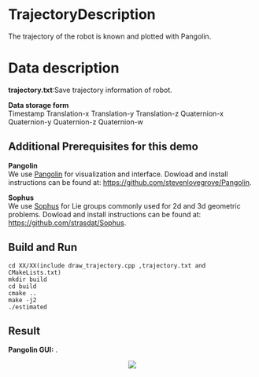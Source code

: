 # TrajectoryDescription
The trajectory of the robot is known and plotted with Pangolin.

# Data description
**trajectory.txt**:Save trajectory information of robot.

**Data storage form**  
Timestamp Translation-x Translation-y Translation-z Quaternion-x Quaternion-y Quaternion-z Quaternion-w

## Additional Prerequisites for this demo
**Pangolin**  
We use [Pangolin](https://github.com/stevenlovegrove/Pangolin) for visualization and interface. 
Dowload and install instructions can be found at: https://github.com/stevenlovegrove/Pangolin.

**Sophus**  
We use [Sophus](https://github.com/strasdat/Sophus) for Lie groups commonly used for 2d and 3d geometric problems. 
Dowload and install instructions can be found at: https://github.com/strasdat/Sophus.

## Build and Run
```
cd XX/XX(include draw_trajectory.cpp ,trajectory.txt and CMakeLists.txt)  
mkdir build  
cd build  
cmake ..  
make -j2  
./estimated
```

## Result
**Pangolin GUI:** .  
<div align=center>  
  
![](https://github.com/TianQi-777/TrajectoryDrawing/blob/master/Images/trajectory.png)
</div>

